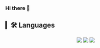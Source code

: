 ### Hi there 👋


## ▎🛠 Languages
<p align='center'>
  <img src="https://img.shields.io/badge/C-A8B9CC?style=flat-square&logo=C&logoColor=white"/>
  <img src="https://img.shields.io/badge/JavaScript-F7DF1E?style=flat-square&logo=JavaScript&logoColor=white"/>
  <img src="https://img.shields.io/badge/React-F7DF1E?style=flat-square&logo=React&logoColor=blue"/>
</p>





    

